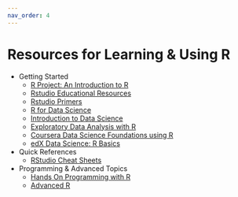 ```yaml
---
nav_order: 4
---
```


# Resources for Learning & Using R

  - Getting Started
    - [R Project: An Introduction to R](https://cran.r-project.org/doc/manuals/r-release/R-intro.html)
    - [Rstudio Educational Resources](https://education.rstudio.com/)
    - [Rstudio Primers](https://rstudio.cloud/learn/primers)
    - [R for Data Science](https://r4ds.had.co.nz/)
    - [Introduction to Data Science](https://rafalab.github.io/dsbook/)
    - [Exploratory Data Analysis with R](https://bookdown.org/rdpeng/exdata/)
    - [Coursera Data Science Foundations using R](https://www.coursera.org/specializations/data-science-foundations-r)
    - [edX Data Science: R Basics](https://www.edx.org/course/data-science-r-basics)
  - Quick References
    - [RStudio Cheat Sheets](https://rstudio.com/resources/cheatsheets/)
  - Programming & Advanced Topics
    - [Hands On Programming with R](https://rstudio-education.github.io/hopr/)
    - [Advanced R](https://adv-r.hadley.nz/)  
